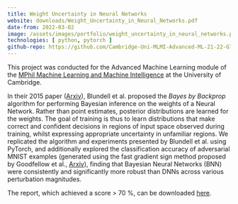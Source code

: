 ```yaml
---
title: Weight Uncertainty in Neural Networks
website: downloads/Weight_Uncertainty_in_Neural_Networks.pdf
date-from: 2022-03-02
image: /assets/images/portfolio/weight_uncertainty_in_neural_networks.png
technologies: [ python, pytorch ]
github-repo: https://github.com/Cambridge-Uni-MLMI-Advanced-ML-21-22-G7
---
```


This project was conducted for the Advanced Machine Learning module of the [MPhil Machine Learning and Machine Intelligence](https://www.mlmi.eng.cam.ac.uk/) at the University of Cambridge.

In their 2015 paper ([Arxiv](https://arxiv.org/abs/1505.05424v2)), Blundell et al. proposed the _Bayes by Backprop_ algorithm for performing Bayesian inference on the weights of a Neural Network. Rather than point estimates, posterior distributions are learned for the weights. The goal of training is thus to learn distributions that make correct and confident decisions in regions of input space observed during training, whilst expressing appropriate uncertainty in unfamiliar regions. We replicated the algorithm and experiments presented by Blundell et al. using PyTorch, and additionally explored the classification accuracy of adversarial MNIST examples (generated using the fast gradient sign method proposed by Goodfellow et al., [Arxiv](https://arxiv.org/abs/1412.6572)), finding that Bayesian Neural Networks (BNN) were consistently and significantly more robust than DNNs across various perturbation magnitudes.

The report, which achieved a score > 70 %, can be downloaded [here](downloads/Weight_Uncertainty_in_Neural_Networks.pdf).
